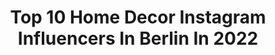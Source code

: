 ---
title: Top 10 Home Decor Instagram Influencers In Berlin In 2022
description: >-
  Find top home decor Instagram influencers in Berlin in 2022. Most popular hashtags: #homedecor #berlin #ootd #interiordesign.
platform: Instagram
hits: 63
text_top: See the top-rated Instagram influencers on inBeat.
text_bottom: inBeat aggregates 63 Instagram influencers like this in Berlin, Germany for you to connect with.
profiles:
  - username: "homebysema_"
    fullname: >-
      SEMA / INTERIOR  / Youtube⬇️
    bio: >-
      🦋Home/Dekorasion/ Inspo🦋 @biobellindainteriorbysema_ Sayfama ve evime Hosgeldin .. München/ Izmir / Erzincan
    location: "Germany"
    followers: 46323
    engagement: 117
    commentsToLikes: 0.173852
    id: ckaorot3ao5tq0i789e58marc
    verified: false
    hashtags: "#design, #bayern, #decor, #furniture"
  - username: "vrenifrost"
    fullname: >-
      Vreni Frost
    bio: >-
      🛎 Autorin | Moderatorin | Sprecherin ✌🏼 Infaulenzer 👑 Management/Impressum: www.reineke-partner.de 🔗 Eigenwerbung | Podcast Summa Summarum:
    location: "Germany"
    followers: 53663
    engagement: 163
    commentsToLikes: 0.103129
    id: ck5hog1b6phw00i11h5qxj8wr
    verified: true
    hashtags: "#homesweethome, #dekoideen, #katzenleben, #zuhause"
  - username: "capsulegardens"
    fullname: >-
      Cami
    bio: >-
      ▫️Landscape architect▫️ ▫️#Berlin based #terrarium artist▫️ ▫️Creating self-efficient ecosystems▫️ ▫️#kokedama, #urbanjungle and #yoga pro
    location: "Germany"
    followers: 14649
    engagement: 325
    commentsToLikes: 0.022112
    id: ck5hpucuwrzfs0i11qhmv2l4e
    verified: false
    hashtags: "#flaschengarten, #plantsinfocus, #pflanzen, #pflanzenvaddi"
  - username: "la_doll_cevita"
    fullname: >-
      Hi it's me Ela & friends 💋🇩🇪
    bio: >-
      💕👉 Interior, Lifestyle, Fashion & Travel 💕👉 All you see is 1:6 scale 💕👉 Love to design & create furniture 💕👉 4 dioramas and more to come
    location: "Germany"
    followers: 12309
    engagement: 501
    commentsToLikes: 0.022953
    id: ck139k6b3lplq0i19bkyzuyjq
    verified: false
    hashtags: "#diorama, #stayathomedollpants, #barbie, #barbiestyle"
  - username: "miraberlin"
    fullname: >-
      funda | blogger berlin
    bio: >-
      fashion • beauty • lifestyle ✉️ insta@miraberlin.com Head of Marketing @phonetastisch My babies: @berlin.ragdolls | 🇹🇷
    location: "Germany"
    followers: 25204
    engagement: 515
    commentsToLikes: 0.404990
    id: ck6tu0mb7dmra0j71ktjvktzh
    verified: false
    hashtags: "#selfietime, #interiorinspo, #nakdcode, #nakdfashion"
  - username: "casa_lollipop_by_nadine"
    fullname: >-
      Casa Lollipop by Nadine 🎀🍭🎀
    bio: >-
      •Düsseldorf•Fashion,Best Ager Model, Shopowner & Lifestyle• •Collaboration and Business: 💌 n.hinkel@casa-lollipop.de 🔜Hamburg🔜Berlin🔜Sylt🔜Mallorca
    location: "Germany"
    followers: 19849
    engagement: 435
    commentsToLikes: 0.196313
    id: ck15uz728p6go0i1901ials5m
    verified: false
    hashtags: "#ladylike, #over40woman, #streetstyle, #classywoman"
  - username: "veronika_klimovits"
    fullname: >-
      Veronika Klimovits
    bio: >-
      🇩🇪GER / RUS 🇷🇺 Fashion, Healthy & Foodlover Bunny 🐰 PLAYMATE OF THE YEAR‘19 🏆 📍Berlin KALENDER BESTELLUNGEN HIER ⬇️
    location: "Germany"
    followers: 97951
    engagement: 306
    commentsToLikes: 0.062227
    id: ck13bd4luuuqq0i19odzvpflm
    verified: true
    hashtags: "#tropicalvibes, #takemethere, #prettylittleiiinspo, #styleinspo"
  - username: "la_frecks"
    fullname: >-
      Stef
    bio: >-
      writes about and for the soul 🌙 • mom of aoki 🌈 & mr. snoop • 🌱 berlin
    location: "Germany"
    followers: 60255
    engagement: 1053
    commentsToLikes: 0.019235
    id: ck5cjv4axvk9h0i11f72vm7wk
    verified: false
    hashtags: "#madetomakeadifference, #armedangels, #ecoandfair, #cozyhome"
  - username: "sabrinawayneee"
    fullname: >-
      𝐒𝐚𝐛𝐫𝐢𝐧𝐚
    bio: >-
      𝐃𝐀𝐈𝐋𝐘 𝐌𝐎𝐌 𝐋𝐈𝐅𝐄 | 𝐅𝐀𝐒𝐇𝐈𝐎𝐍 | 𝐅𝐎𝐎𝐃 Lian‘s Mama 05/2019 📍 Berlin, Braunschweig based 💌 Contact: sabrinawayneee@gmail.com Meine Posts enthalten Werbung
    location: "Germany"
    followers: 27938
    engagement: 252
    commentsToLikes: 0.061479
    id: ck6tul76pgyvm0j71vmqcc5jx
    verified: false
    hashtags: "#inspo, #ootdinspiration, #travel, #braunschweig"
  - username: "dotpakistani"
    fullname: >-
      Maryam.A.Ibraheem
    bio: >-
      Living The Moment ✨ Modest Fashion | Hijab Tutorials | Life Art Account @_artbydot Based in Berlin, 🇩🇪 Youtube Channel 👇🏼
    location: "Germany"
    followers: 35350
    engagement: 360
    commentsToLikes: 0.040999
    id: ck6ty3ld41hb30j716g3ropd8
    verified: false
    hashtags: "#hijabstylist, #hijabtutorial, #modestootd, #desifashion"
---